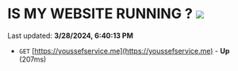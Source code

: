# IS MY WEBSITE RUNNING ? [![](https://img.shields.io/static/v1?label=Sponsor&message=%E2%9D%A4&logo=GitHub&color=%23fe8e86)](https://github.com/sponsors/<username>)

Last updated: **3/28/2024, 6:40:13 PM**

- `GET` [https://youssefservice.me](https://youssefservice.me) - **Up** (207ms)
